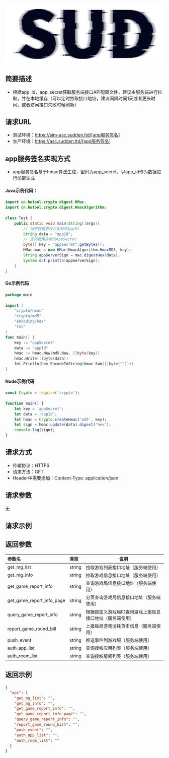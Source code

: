 #

![SUD](../../Resource/logo.png)

## 简要描述

- 根据app_id，app_secret获取服务端接口API配置文件，建议由服务端进行拉取，并在本地缓存（可以定时拉取接口地址，建议间隔时间1天或者更长时间，或者访问接口失败时候刷新）

## 请求URL

- 测试环境：https://sim-asc.sudden.ltd/[app服务签名]
- 生产环境：https://asc.sudden.ltd/[app服务签名]

## app服务签名实现方式
- app服务签名基于hmac算法生成，密码为app_secret，以app_id作为数据进行加密生成

#### Java示例代码：

```java
import cn.hutool.crypto.digest.HMac;
import cn.hutool.crypto.digest.HmacAlgorithm;

class Test {
    public static void main(String[]args){
        // 加密数据更换为实际的AppId
        String data = "appId";
        // 密码使用实际的AppSecret
        byte[] key = "appSecret".getBytes();
        HMac mac = new HMac(HmacAlgorithm.HmacMD5, key);
        String appServerSign = mac.digestHex(data);
        System.out.println(appServerSign);
    }
}
```

#### Go示例代码

```go
package main

import (
    "crypto/hmac"
    "crypto/md5"
    "encoding/hex"
    "fmt"
)
func main() {
    key := "appSecret"
    data := "appId"
    hmac := hmac.New(md5.New, []byte(key))
    hmac.Write([]byte(data))
    fmt.Println(hex.EncodeToString(hmac.Sum([]byte(""))))
}
```

#### Node示例代码

```js
const Crypto = require('crypto');

function main() {
    let key = 'appSecret';
    let data = 'appId';
    let hmac = Crypto.createHmac('md5', key);
    let sign = hmac.update(data).digest('hex');
    console.log(sign);
}
```

## 请求方式
- 传输协议：HTTPS
- 请求方法：GET
- Header中需要添加：Content-Type: application/json

## 请求参数
无

## 请求示例


## 返回参数

| 参数名                       | 类型     | 说明                            |
|:--------------------------|:-------|-------------------------------|
| get_mg_list               | string | 拉取游戏列表接口地址（服务端使用）             |
| get_mg_info               | string | 拉取游戏信息接口地址（服务端使用）             |
| get_game_report_info      | string | 查询游戏局信息接口地址（服务端使用）            |
| get_game_report_info_page | string | 分页查询游戏局信息接口地址（服务端使用）          |
| query_game_report_info    | string | 根据自定义游戏局ID查询游戏上报信息接口地址（服务端使用） |
| report_game_round_bill    | string | 上报每局游戏消耗货币信息（服务端使用）           |
| push_event                | string | 推送事件到游戏服（服务端使用）               |
| auth_app_list             | string | 查询授权应用列表（服务端使用）               |
| auth_room_list            | string | 查询授权房间列表（服务端使用）               |

## 返回示例

```json
{
  "api": {
    "get_mg_list": "",
    "get_mg_info": "",
    "get_game_report_info": "",
    "get_game_report_info_page": "",
    "query_game_report_info": "",
    "report_game_round_bill": "",
    "push_event": "",
    "auth_app_list": "",
    "auth_room_list": ""
  }
}
```
